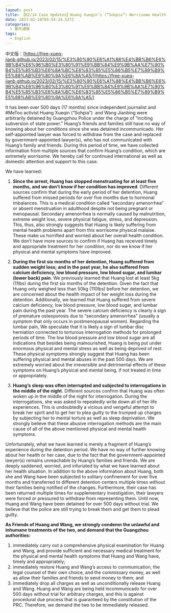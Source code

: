 ```yaml
---
layout: post
title: 【02/14 Case Updates】Huang Xueqin’s (“Sohpia”) Worrisome Health Condition
date: 2023-02-18T05:54:24.527Z
categories:
  - 案件通报
tags:
  - English
---
```

中文版：[https://free-xueq-jianb.github.io/2023/02/15/%E3%80%90%E6%A1%88%E4%BB%B6%E6%9B%B4%E6%96%B0%E3%80%91%E9%BB%84%E9%9B%AA%E7%90%B4%E5%85%B3%E6%8A%BC%E6%83%85%E5%86%B5%E7%89%B9%E5%88%AB%E9%80%9A%E6%8A%A5/](https://free-xueq-jianb.github.io/2023/02/15/%E3%80%90%E6%A1%88%E4%BB%B6%E6%9B%B4%E6%96%B0%E3%80%91%E9%BB%84%E9%9B%AA%E7%90%B4%E5%85%B3%E6%8A%BC%E6%83%85%E5%86%B5%E7%89%B9%E5%88%AB%E9%80%9A%E6%8A%A5/)

It has been over 500 days (17 months) since independent journalist and #MeToo activist Huang Xueqin (“Sohpia”)  and Wang Jianbing were arbitrarily detained by Guangzhou Police under the charge of “inciting subversion of state power.” Huang’s friends and families still have no way of knowing about her conditions since she was detained incommunicado. Her self-appointed lawyer was forced to withdraw from the case and replaced by government-appointed lawyer(s), who has not communicated with Huang’s family and friends. During this period of time, we have collected information from multiple sources that confirm Huang’s condition, which are extremely worrisome. We hereby call for continued international as well as domestic attention and support to this case.



We have learned:



1. **Since the arrest, Huang has stopped menstruating for at least five months, and we don’t know if her condition has improved**. Different sources confirm that during the early period of her detention, Huang suffered from missed periods for over five months due to hormonal imbalances. This is a medical condition called “secondary amenorrhea” or absent menstruation in adulthood despite not being pregnant or menopausal. Secondary amenorrhea is normally caused by malnutrition, extreme weight loss, severe physical fatigue, stress, and depression. This, thus, also strongly suggests that Huang is likely suffering from mental health problems apart from this worrisome physical malaise. These make us horrified and worried about her overall health condition. We don’t have more sources to confirm if Huang has received timely and appropriate treatment for her condition, nor do we know if her physical and mental symptoms have improved. 



2. **During the first six months of her detention, Huang suffered from sudden weight loss; and in the past year, he also suffered from calcium deficiency, low blood pressure, low blood sugar, and lumbar (lower back) pain**. We previously learned that Huang lost at least 5kg (11lbs) during the first six months of the detention. Given the fact that Huang only weighed less than 50kg (110lbs) before her detention, we are concerned about the health impact of her weight loss during the detention. Additionally, we learned that Huang suffered from severe calcium deficiency, low blood pressure, low blood sugar, and lumbar pain during the past year. The severe calcium deficiency is clearly a sign of premature osteoporosis due to “secondary amenorrhea” (usually a symptom that only occurs in postmenopausal women). Regarding the lumbar pain, We speculate that it is likely a sign of lumbar disc herniation connected to torturous interrogation methods for prolonged periods of time. The low blood pressure and low blood sugar are all indications that besides being malnourished, Huang is being put under enormous physical and mental stress as well as being deprived of rest. These physical symptoms strongly suggest that Huang has been suffering physical and mental abuses in the past 500 days. We are extremely worried about the irreversible and detrimental effects of these symptoms on Huang’s physical and mental being, if not treated in time or appropriately. 



3. **Huang’s sleep was often interrupted and subjected to interrogations in the middle of the night**. Different sources confirm that Huang was often woken up in the middle of the night for interrogation. During the interrogations, she was asked to repeatedly write down all of her life experiences. This is undoubtedly a vicious and vengeful attempt to break her spirit and to get her to plea guilty to the trumped up charges by subjecting her to mental torture as well as sleep deprivation. We strongly believe that these abusive interrogation methods are the main cause of all of the above mentioned physical and mental health symptoms.



Unfortunately, what we have learned is merely a fragment of Huang’s experience during the detention period. We have no way of further knowing about her health or her case, due to the fact that the government-appointed lawyer(s) remains unreachable by Huang’s families and friends. We are deeply saddened, worried, and infuriated by what we have learned about her health situation. In addition to the above information about Huang, both she and Wang have been subjected to solitary confinement for over five months and transferred to different detention centers multiple times without their families being notified of the changes. Furthermore, their case has been returned multiple times for supplementary investigation, their lawyers were forced or pressured to withdraw from representing them. Until now, Huang and Wang have been detained for over 500 days without trial. We believe that the police are still trying to break them and get them to plead guilty. 



**As Friends of Huang and Wang, we strongly condemn the unlawful and inhumane treatments of the two, and demand that the Guangzhou authorities:**



1. immediately carry out a comprehensive physical examination for Huang and Wang, and provide sufficient and necessary medical treatment for the physical and mental health symptoms that Huang and Wang have, timely and appropriately;
2. immediately restore Huang and Wang’s access to communication, the legal counsel of their own choice, and the commissary money, as well as allow their families and friends to send money to them; and
3. immediately drop all charges as well as unconditionally release Huang and Wang. Huang and Wang are being held incommunicado for over 500 days without trial for arbitrary charges, and this is against procedural due process that is guaranteed by the constitution of the PRC. Therefore, we demand the two to be immediately released.